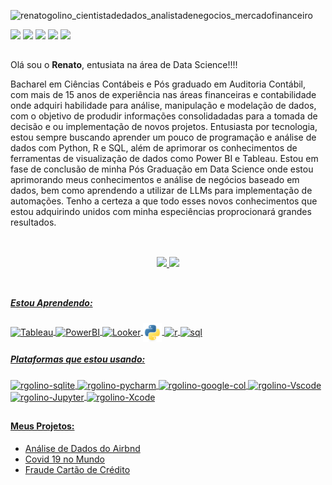 ![renatogolino_cientistadedados_analistadenegocios_mercadofinanceiro](https://github.com/rgolino/rgolino/assets/107083534/7db41b96-b512-4ebf-82f9-95aeb3f483e8)

<div> 
  <a href="https://www.linkedin.com/in/renato-golino/" target="_blank"><img src="https://img.shields.io/badge/-LinkedIn-%230077B5?style=for-the-badge&logo=linkedin&logoColor=white" target="_blank"></a> 
  <a href = "mailto:renatogolino@gmail.com"><img src="https://img.shields.io/badge/-Gmail-%23333?style=for-the-badge&logo=gmail&logoColor=white" target="_blank"></a>
  <a href = "https://www.kaggle.com/renatogolino"><img src="https://img.shields.io/badge/Kaggle-20BEFF?style=for-the-badge&logo=Kaggle&logoColor=white"></a>
  <a href="https://www.youtube.com/channel/UCoNX4pL529lfsgJnLiyvVGg" target="_blank"><img src="https://img.shields.io/badge/YouTube-FF0000?style=for-the-badge&logo=youtube&logoColor=white" target="_blank"></a>
  <a href="https://www.instagram.com/renato.golino/" target="_blank"><img src="https://img.shields.io/badge/-Instagram-%23E4405F?style=for-the-badge&logo=instagram&logoColor=white" target="_blank"></a>
</div>  
  
##

Olá sou o **Renato**, entusiata na área de Data Science!!!!

Bacharel em Ciências Contábeis e Pós graduado em Auditoria Contábil, com mais de 15 anos de experiência nas áreas financeiras e contabilidade onde adquiri habilidade para análise, manipulação e modelação de dados, com o objetivo de produdir informações consolidadadas para a tomada de decisão e ou implementação de novos projetos.
Entusiasta por tecnologia, estou sempre buscando aprender um pouco de programação e análise de dados com Python, R e SQL, além de aprimorar os conhecimentos de ferramentas de visualização de dados como Power BI e Tableau.
Estou em fase de conclusão de minha Pós Graduação em Data Science onde estou aprimorando meus conhecimentos e análise de negócios baseado em dados, bem como aprendendo a utilizar de LLMs para implementação de automações. Tenho a certeza a que todo esses novos conhecimentos que estou adquirindo unidos com minha especiências proprocionará grandes resultados.


##

<div style="display: inline_block"><br>
<div align="center">
  <a href="https://github.com/rgolino">
  <img height="105em" src="https://github-readme-stats.vercel.app/api?username=rgolino&show_icons=true&theme=dracula&include_all_commits=true&count_private=true"/>
  <img height="105em" src="https://github-readme-stats.vercel.app/api/top-langs/?username=rgolino&layout=compact&langs_count=7&theme=dracula"/></div>   
<div style="display: inline_block"><br>

##
##### Estou Aprendendo:
  <img align="center" alt="Tableau" height="30" width="30" src="https://img.icons8.com/?size=100&id=9Kvi1p1F0tUo&format=png&color=000000" />
  <img align="center" alt="PowerBI" height="30" width="30" src="https://img.icons8.com/?size=100&id=qYfwpsRXEcpc&format=png&color=000000" />
  <img align="center" alt="Looker" height="30" width="30" src="https://img.icons8.com/?size=100&id=SruJhzn0nnLl&format=png&color=000000" />
  <img align="center" alt="Python" height="30" width="30" src="https://raw.githubusercontent.com/devicons/devicon/master/icons/python/python-original.svg">
  <img align="center" alt="r" height="30" width="30" src="https://cdn.jsdelivr.net/gh/devicons/devicon/icons/r/r-original.svg" />
  <img align="center" alt="sql" height="25" width="30" src="https://img.icons8.com/?size=100&id=RO6Tm3NdrSGE&format=png&color=000000" />
  
##### Plataformas que estou usando:
  
  <img align="center" alt="rgolino-sqlite" height="30" width="30" src="https://cdn.jsdelivr.net/gh/devicons/devicon/icons/sqlite/sqlite-original.svg" />
  <img align="center" alt="rgolino-pycharm" height="30" width="30" src="https://cdn.jsdelivr.net/gh/devicons/devicon/icons/pycharm/pycharm-original.svg" />
   <img align="center" alt="rgolino-google-col" height="30" width="30" src="https://img.icons8.com/?size=100&id=lOqoeP2Zy02f&format=png&color=000000" />
  <img align="center" alt="rgolino-Vscode" height="30" width="30" src="https://cdn.jsdelivr.net/gh/devicons/devicon/icons/vscode/vscode-original.svg" />
  <img align="center" alt="rgolino-Jupyter" height="30" width="30" src="https://cdn.jsdelivr.net/gh/devicons/devicon/icons/jupyter/jupyter-original.svg" />
  <img align="center" alt="rgolino-Xcode" height="30" width="30" src="https://cdn.jsdelivr.net/gh/devicons/devicon/icons/xcode/xcode-original.svg" /> 
</div>

##

#### Meus Projetos:

* [Análise de Dados do Airbnd](https://github.com/rgolino/Data_Analytic_Airbnb/blob/main/README.md)
* [Covid 19 no Mundo](https://github.com/rgolino/Estudo_de_Caso_Covid-19/blob/main/README.md)
* [Fraude Cartão de Crédito]()


